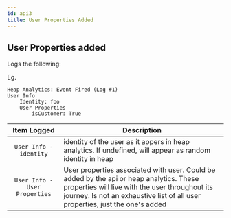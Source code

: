 ```yaml
---
id: api3
title: User Properties Added
---
```


## User Properties added

Logs the following:

Eg.

```
Heap Analytics: Event Fired (Log #1)
User Info
    Identity: foo
    User Properties
        isCustomer: True
```

| Item Logged           | Description   |
|:---------------------:|-------------|
| `User Info - identity` | identity of the user as it appers in heap analytics. If undefined, will appear as random identity in heap | 
| `User Info - User Properties`     | User properties associated with user. Could be added by the api or heap analytics. These properties will live with the user throughout its journey. Is not an exhaustive list of all user properties, just the one's added |